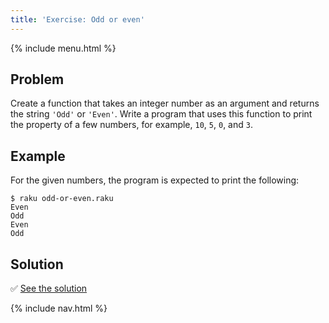 ```yaml
---
title: 'Exercise: Odd or even'
---
```


{% include menu.html %}

## Problem

Create a function that takes an integer number as an argument and returns the string `'Odd'` or `'Even'`. Write a program that uses this function to print the property of a few numbers, for example, `10`, `5`, `0`, and `3`.

## Example

For the given numbers, the program is expected to print the following:

```console
$ raku odd-or-even.raku
Even
Odd
Even
Odd
```

## Solution

✅ [See the solution](solution)

{% include nav.html %}
